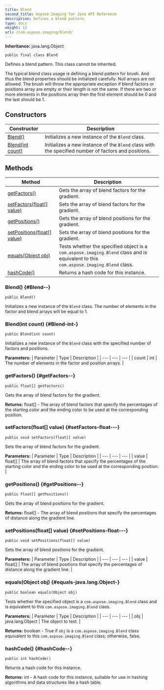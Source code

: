 ```yaml
---
title: Blend
second_title: Aspose.Imaging for Java API Reference
description: Defines a blend pattern.
type: docs
weight: 12
url: /com.aspose.imaging/blend/
---
```

**Inheritance:**
java.lang.Object
```
public final class Blend
```

Defines a blend pattern. This class cannot be inherited.

The typical blend class usage is defining a blend pattern for brush. And thus the blend properties should be initialized carefully. Null arrays are not allowed. The brush will throw the appropriate exception if blend factors or positions array are empty or their length is not the same. If there are two or more elements in the positions array then the first element should be 0 and the last should be 1.
## Constructors

| Constructor | Description |
| --- | --- |
| [Blend()](#Blend--) | Initializes a new instance of the `Blend` class. |
| [Blend(int count)](#Blend-int-) | Initializes a new instance of the `Blend` class with the specified number of factors and positions. |
## Methods

| Method | Description |
| --- | --- |
| [getFactors()](#getFactors--) | Gets the array of blend factors for the gradient. |
| [setFactors(float[] value)](#setFactors-float---) | Sets the array of blend factors for the gradient. |
| [getPositions()](#getPositions--) | Gets the array of blend positions for the gradient. |
| [setPositions(float[] value)](#setPositions-float---) | Sets the array of blend positions for the gradient. |
| [equals(Object obj)](#equals-java.lang.Object-) | Tests whether the specified object is a `com.aspose.imaging.Blend` class and is equivalent to this `com.aspose.imaging.Blend` class. |
| [hashCode()](#hashCode--) | Returns a hash code for this instance. |
### Blend() {#Blend--}
```
public Blend()
```


Initializes a new instance of the `Blend` class. The number of elements in the factor and blend arrays will be equal to 1.

### Blend(int count) {#Blend-int-}
```
public Blend(int count)
```


Initializes a new instance of the `Blend` class with the specified number of factors and positions.

**Parameters:**
| Parameter | Type | Description |
| --- | --- | --- |
| count | int | The number of elements in the factor and position arrays. |

### getFactors() {#getFactors--}
```
public float[] getFactors()
```


Gets the array of blend factors for the gradient.

**Returns:**
float[] - The array of blend factors that specify the percentages of the starting color and the ending color to be used at the corresponding position.
### setFactors(float[] value) {#setFactors-float---}
```
public void setFactors(float[] value)
```


Sets the array of blend factors for the gradient.

**Parameters:**
| Parameter | Type | Description |
| --- | --- | --- |
| value | float[] | The array of blend factors that specify the percentages of the starting color and the ending color to be used at the corresponding position. |

### getPositions() {#getPositions--}
```
public float[] getPositions()
```


Gets the array of blend positions for the gradient.

**Returns:**
float[] - The array of blend positions that specify the percentages of distance along the gradient line.
### setPositions(float[] value) {#setPositions-float---}
```
public void setPositions(float[] value)
```


Sets the array of blend positions for the gradient.

**Parameters:**
| Parameter | Type | Description |
| --- | --- | --- |
| value | float[] | The array of blend positions that specify the percentages of distance along the gradient line. |

### equals(Object obj) {#equals-java.lang.Object-}
```
public boolean equals(Object obj)
```


Tests whether the specified object is a `com.aspose.imaging.Blend` class and is equivalent to this `com.aspose.imaging.Blend` class.

**Parameters:**
| Parameter | Type | Description |
| --- | --- | --- |
| obj | java.lang.Object | The object to test. |

**Returns:**
boolean - True if `obj` is a `com.aspose.imaging.Blend` class equivalent to this `com.aspose.imaging.Blend` class; otherwise, false.
### hashCode() {#hashCode--}
```
public int hashCode()
```


Returns a hash code for this instance.

**Returns:**
int - A hash code for this instance, suitable for use in hashing algorithms and data structures like a hash table.
